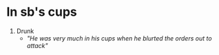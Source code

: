 # In sb's cups
1. Drunk
	- *"He was very much in his cups when he blurted the orders out to attack"*